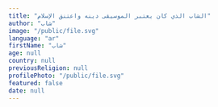 ```yaml
---
title: "الشاب الذي كان يعتبر الموسيقى دينه واعتنق الإسلام"
author: "شاب"
image: "/public/file.svg"
language: "ar"
firstName: "شاب"
age: null
country: null
previousReligion: null
profilePhoto: "/public/file.svg"
featured: false
date: null
---
```



